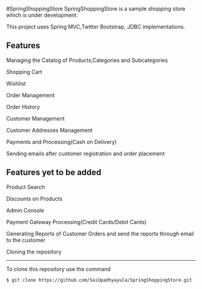 #SpringShoppingStore
SpringShoppingStore is a sample shopping store which is under development.

This project uses Spring MVC,Twitter Bootstrap, JDBC implementations.

Features
--------

Managing the Catalog of Products,Categories and Subcategories

Shopping Cart

Wishlist

Order Management

Order History

Customer Management

Customer Addresses Management

Payments and Processing(Cash on Delivery)

Sending emails after customer registration and order placement

Features yet to be added
------------------------

Product Search

Discounts on Products

Admin Console

Payment Gateway Processing(Credit Cards/Debit Cards)

Generating Reports of Customer Orders and send the reports through email to the customer

Cloning the repository

--------------------------

To clone this repository use the command

```
$ git clone https://github.com/SaiUpadhyayula/SpringShoppingStore.git
```
